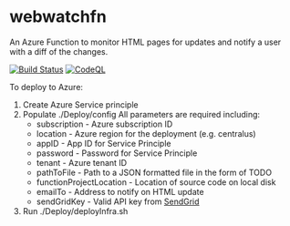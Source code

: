 # webwatchfn
An Azure Function to monitor HTML pages for updates and notify a user with a diff of the changes.

[![Build Status](https://app.travis-ci.com/valueduser/webwatchfn.svg?branch=master)](https://app.travis-ci.com/valueduser/webwatchfn)
[![CodeQL](https://github.com/valueduser/webwatchfn/actions/workflows/codeql-analysis.yml/badge.svg?branch=master)](https://github.com/valueduser/webwatchfn/actions/workflows/codeql-analysis.yml)

To deploy to Azure:
1. Create Azure Service principle
2. Populate ./Deploy/config
  All parameters are required including:
    * subscription - Azure subscription ID
    * location - Azure region for the deployment (e.g. centralus)
    * appID - App ID for Service Principle
    * password - Password for Service Principle
    * tenant - Azure tenant ID
    * pathToFile - Path to a JSON formatted file in the form of <EXAMPLE> TODO 
    * functionProjectLocation - Location of source code on local disk 
    * emailTo - Address to notify on HTML update
    * sendGridKey - Valid API key from [SendGrid](http://sendgrid.com)
3. Run ./Deploy/deployInfra.sh
